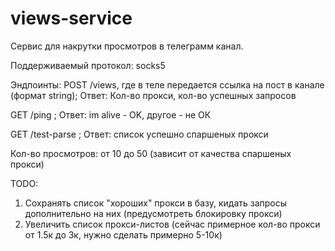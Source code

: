 # views-service
Сервис для накрутки просмотров в телеграмм канал.

Поддерживаемый протокол: socks5

Эндпоинты: 
POST /views, где в теле передается ссылка на пост в канале (формат string); Ответ: Кол-во прокси, кол-во успешных запросов
           
GET /ping ; Ответ: im alive - OK, другое - не ОК
           
GET /test-parse ; Ответ: список успешно спаршеных прокси

Кол-во просмотров: от 10 до 50 (зависит от качества спаршеных прокси)

TODO:
1. Сохранять список "хороших" прокси в базу, кидать запросы дополнительно на них (предусмотреть блокировку прокси)
2. Увеличить список прокси-листов (сейчас примерное кол-во прокси от 1.5к до 3к, нужно сделать примерно 5-10к)

